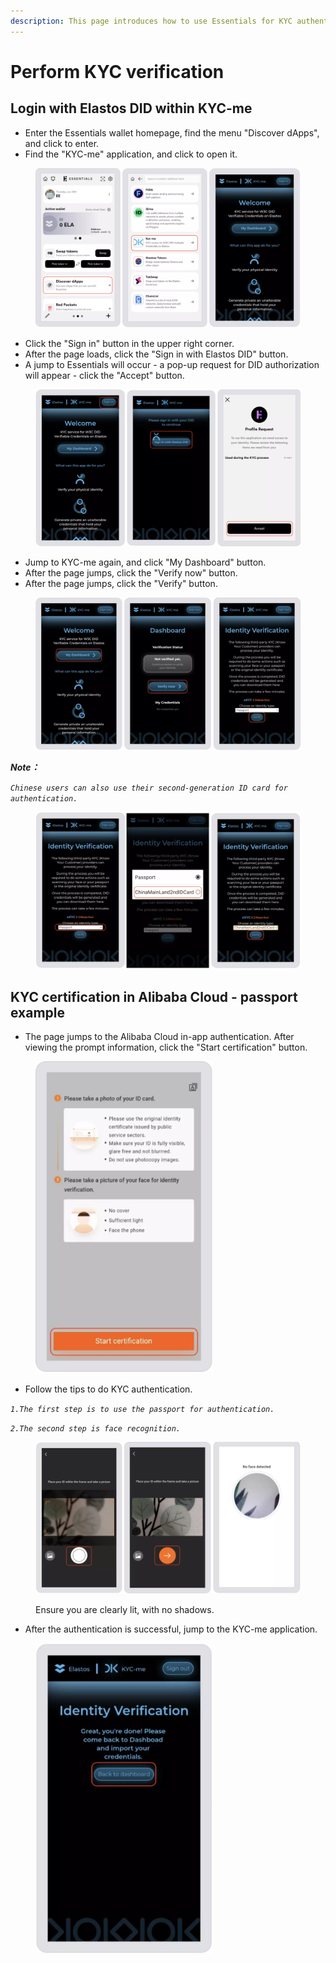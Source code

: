 ```yaml
---
description: This page introduces how to use Essentials for KYC authentication
---
```


# Perform KYC verification

## Login with Elastos DID within KYC-me

* Enter the Essentials wallet homepage, find the menu "Discover dApps", and click to enter.
* Find the "KYC-me" application, and click to open it.

<figure><img src="../.gitbook/assets/截屏2023-08-22 18.18.34.png" alt=""><figcaption></figcaption></figure>

* Click the "Sign in" button in the upper right corner.
* After the page loads, click the "Sign in with Elastos DID" button.
* A jump to Essentials will occur - a pop-up request for DID authorization will appear - click the "Accept" button.

<figure><img src="../.gitbook/assets/截屏2023-08-22 18.20.09.png" alt=""><figcaption></figcaption></figure>

* Jump to KYC-me again, and click "My Dashboard" button.
* After the page jumps, click the "Verify now" button.
* After the page jumps, click the "Verify" button.

<figure><img src="../.gitbook/assets/截屏2023-08-22 18.24.34.png" alt=""><figcaption></figcaption></figure>

_**Note：**_

_`Chinese users can also use their second-generation ID card for authentication.`_

<figure><img src="../.gitbook/assets/截屏2023-08-22 18.25.33.png" alt=""><figcaption></figcaption></figure>

## KYC certification in Alibaba Cloud - **passport example**

* The page jumps to the Alibaba Cloud in-app authentication. After viewing the prompt information, click the "Start certification" button.

<figure><img src="../.gitbook/assets/截屏2023-08-22 18.26.45.png" alt="" width="284"><figcaption></figcaption></figure>

* Follow the tips to do KYC authentication.

&#x20;     _`1.The first step is to use the passport for authentication.`_

&#x20;     _`2.The second step is face recognition.`_

<figure><img src="../.gitbook/assets/截屏2023-08-22 18.28.21.png" alt=""><figcaption><p>Ensure you are clearly lit, with no shadows.</p></figcaption></figure>

* After the authentication is successful, jump to the KYC-me application.

<figure><img src="../.gitbook/assets/截屏2023-08-22 18.29.28.png" alt="" width="282"><figcaption></figcaption></figure>

